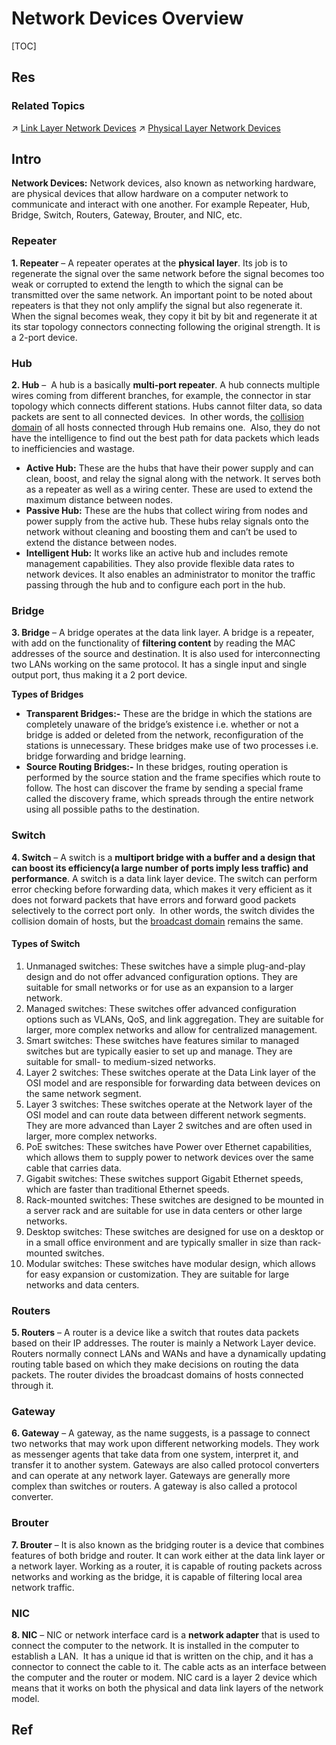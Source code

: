 # Network Devices Overview

[TOC]



## Res
### Related Topics
↗ [Link Layer Network Devices](../0x06%20Data%20Link%20Layer/📌%20Link%20Layer%20(Switched%20Network)%20Basics/Link%20Layer%20Network%20Devices/Link%20Layer%20Network%20Devices.md)
↗ [Physical Layer Network Devices](../0x07%20Physical%20Layer/📌%20Physical%20Layer%20Network%20Devices/Physical%20Layer%20Network%20Devices.md)



## Intro
**Network Devices:** Network devices, also known as networking hardware, are physical devices that allow hardware on a computer network to communicate and interact with one another. For example Repeater, Hub, Bridge, Switch, Routers, Gateway, Brouter, and NIC, etc.


### Repeater
**1. Repeater** – A repeater operates at the **physical layer**. Its job is to regenerate the signal over the same network before the signal becomes too weak or corrupted to extend the length to which the signal can be transmitted over the same network. An important point to be noted about repeaters is that they not only amplify the signal but also regenerate it. When the signal becomes weak, they copy it bit by bit and regenerate it at its star topology connectors connecting following the original strength. It is a 2-port device. 


### Hub
**2. Hub** –  A hub is a basically **multi-port repeater**. A hub connects multiple wires coming from different branches, for example, the connector in star topology which connects different stations. Hubs cannot filter data, so data packets are sent to all connected devices.  In other words, the [collision domain](https://en.wikipedia.org/wiki/Collision_domain) of all hosts connected through Hub remains one.  Also, they do not have the intelligence to find out the best path for data packets which leads to inefficiencies and wastage.
- **Active Hub:** These are the hubs that have their power supply and can clean, boost, and relay the signal along with the network. It serves both as a repeater as well as a wiring center. These are used to extend the maximum distance between nodes.
- **Passive Hub:** These are the hubs that collect wiring from nodes and power supply from the active hub. These hubs relay signals onto the network without cleaning and boosting them and can’t be used to extend the distance between nodes.
- **Intelligent Hub:** It works like an active hub and includes remote management capabilities. They also provide flexible data rates to network devices. It also enables an administrator to monitor the traffic passing through the hub and to configure each port in the hub.


### Bridge
**3. Bridge** – A bridge operates at the data link layer. A bridge is a repeater, with add on the functionality of **filtering content** by reading the MAC addresses of the source and destination. It is also used for interconnecting two LANs working on the same protocol. It has a single input and single output port, thus making it a 2 port device.

**Types of Bridges** 
- **Transparent Bridges:-** These are the bridge in which the stations are completely unaware of the bridge’s existence i.e. whether or not a bridge is added or deleted from the network, reconfiguration of the stations is unnecessary. These bridges make use of two processes i.e. bridge forwarding and bridge learning.
- **Source Routing Bridges:-** In these bridges, routing operation is performed by the source station and the frame specifies which route to follow. The host can discover the frame by sending a special frame called the discovery frame, which spreads through the entire network using all possible paths to the destination.


### Switch
**4. Switch** – A switch is a **multiport bridge with a buffer and a design that can boost its efficiency(a large number of ports imply less traffic) and performance**. A switch is a data link layer device. The switch can perform error checking before forwarding data, which makes it very efficient as it does not forward packets that have errors and forward good packets selectively to the correct port only.  In other words, the switch divides the collision domain of hosts, but the [broadcast domain](https://en.wikipedia.org/wiki/Broadcast_domain) remains the same. 
#### Types of Switch
1. Unmanaged switches: These switches have a simple plug-and-play design and do not offer advanced configuration options. They are suitable for small networks or for use as an expansion to a larger network.
2. Managed switches: These switches offer advanced configuration options such as VLANs, QoS, and link aggregation. They are suitable for larger, more complex networks and allow for centralized management.
3. Smart switches: These switches have features similar to managed switches but are typically easier to set up and manage. They are suitable for small- to medium-sized networks.
4. Layer 2 switches: These switches operate at the Data Link layer of the OSI model and are responsible for forwarding data between devices on the same network segment.
5. Layer 3 switches: These switches operate at the Network layer of the OSI model and can route data between different network segments. They are more advanced than Layer 2 switches and are often used in larger, more complex networks.
6. PoE switches: These switches have Power over Ethernet capabilities, which allows them to supply power to network devices over the same cable that carries data.
7. Gigabit switches: These switches support Gigabit Ethernet speeds, which are faster than traditional Ethernet speeds.
8. Rack-mounted switches: These switches are designed to be mounted in a server rack and are suitable for use in data centers or other large networks.
9. Desktop switches: These switches are designed for use on a desktop or in a small office environment and are typically smaller in size than rack-mounted switches.
10. Modular switches: These switches have modular design, which allows for easy expansion or customization. They are suitable for large networks and data centers.


### Routers
**5. Routers** – A router is a device like a switch that routes data packets based on their IP addresses. The router is mainly a Network Layer device. Routers normally connect LANs and WANs and have a dynamically updating routing table based on which they make decisions on routing the data packets. The router divides the broadcast domains of hosts connected through it.


### Gateway
**6. Gateway** – A gateway, as the name suggests, is a passage to connect two networks that may work upon different networking models. They work as messenger agents that take data from one system, interpret it, and transfer it to another system. Gateways are also called protocol converters and can operate at any network layer. Gateways are generally more complex than switches or routers. A gateway is also called a protocol converter. 


### Brouter
**7. Brouter** – It is also known as the bridging router is a device that combines features of both bridge and router. It can work either at the data link layer or a network layer. Working as a router, it is capable of routing packets across networks and working as the bridge, it is capable of filtering local area network traffic. 


### NIC
**8. NIC** – NIC or network interface card is a **network adapter** that is used to connect the computer to the network. It is installed in the computer to establish a LAN.  It has a unique id that is written on the chip, and it has a connector to connect the cable to it. The cable acts as an interface between the computer and the router or modem. NIC card is a layer 2 device which means that it works on both the physical and data link layers of the network model.



## Ref
[Network Devices (Hub, Repeater, Bridge, Switch, Router, Gateways and Brouter) | GeeksforGeeks]: https://www.geeksforgeeks.org/network-devices-hub-repeater-bridge-switch-router-gateways/
